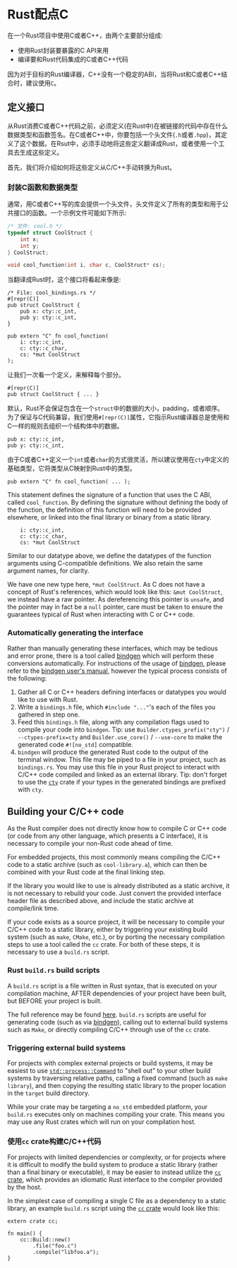 # Rust配点C

在一个Rust项目中使用C或者C++，由两个主要部分组成:

+ 使用Rust封装要暴露的C API来用
+ 编译要和Rust代码集成的C或者C++代码

因为对于目标的Rust编译器，C++没有一个稳定的ABI，当将Rust和C或者C++结合时，建议使用`C`。

## 定义接口

从Rust消费C或者C++代码之前，必须定义(在Rust中)在被链接的代码中存在什么数据类型和函数签名。在C或者C++中，你要包括一个头文件(`.h`或者`.hpp`)，其定义了这个数据。在Rsut中，必须手动地将这些定义翻译成Rust，或者使用一个工具去生成这些定义。

首先，我们将介绍如何将这些定义从C/C++手动转换为Rust。

### 封装C函数和数据类型

通常，用C或者C++写的库会提供一个头文件，头文件定义了所有的类型和用于公共接口的函数。一个示例文件可能如下所示:

```C
/* 文件: cool.h */
typedef struct CoolStruct {
    int x;
    int y;
} CoolStruct;

void cool_function(int i, char c, CoolStruct* cs);
```

当翻译成Rust时，这个接口将看起来像是:

```rust,ignore
/* File: cool_bindings.rs */
#[repr(C)]
pub struct CoolStruct {
    pub x: cty::c_int,
    pub y: cty::c_int,
}

pub extern "C" fn cool_function(
    i: cty::c_int,
    c: cty::c_char,
    cs: *mut CoolStruct
);
```

让我们一次看一个定义，来解释每个部分。

```rust,ignore
#[repr(C)]
pub struct CoolStruct { ... }
```

默认，Rust不会保证包含在一个`struct`中的数据的大小，padding，或者顺序。为了保证与C代码兼容，我们使用`#[repr(C)]`属性，它指示Rust编译器总是使用和C一样的规则去组织一个结构体中的数据。

```rust,ignore
pub x: cty::c_int,
pub y: cty::c_int,
```

由于C或者C++定义一个`int`或者`char`的方式很灵活，所以建议使用在`cty`中定义的基础类型，它将类型从C映射到Rust中的类型。

```rust,ignore
pub extern "C" fn cool_function( ... );
```

This statement defines the signature of a function that uses the C ABI, called `cool_function`. By defining the signature without defining the body of the function, the definition of this function will need to be provided elsewhere, or linked into the final library or binary from a static library.

```rust,ignore
    i: cty::c_int,
    c: cty::c_char,
    cs: *mut CoolStruct
```

Similar to our datatype above, we define the datatypes of the function arguments using C-compatible definitions. We also retain the same argument names, for clarity.

We have one new type here, `*mut CoolStruct`. As C does not have a concept of Rust's references, which would look like this: `&mut CoolStruct`, we instead have a raw pointer. As dereferencing this pointer is `unsafe`, and the pointer may in fact be a `null` pointer, care must be taken to ensure the guarantees typical of Rust when interacting with C or C++ code.

### Automatically generating the interface

Rather than manually generating these interfaces, which may be tedious and error prone, there is a tool called [bindgen] which will perform these conversions automatically. For instructions of the usage of [bindgen], please refer to the [bindgen user's manual], however the typical process consists of the following:

1. Gather all C or C++ headers defining interfaces or datatypes you would like to use with Rust.
2. Write a `bindings.h` file, which `#include "..."`'s each of the files you gathered in step one.
3. Feed this `bindings.h` file, along with any compilation flags used to compile
  your code into `bindgen`. Tip: use `Builder.ctypes_prefix("cty")` /
  `--ctypes-prefix=cty` and `Builder.use_core()` / `--use-core` to make the generated code `#![no_std]` compatible.
4. `bindgen` will produce the generated Rust code to the output of the terminal window. This file may be piped to a file in your project, such as `bindings.rs`. You may use this file in your Rust project to interact with C/C++ code compiled and linked as an external library. Tip: don't forget to use the [`cty`](https://crates.io/crates/cty) crate if your types in the generated bindings are prefixed with `cty`.

[bindgen]: https://github.com/rust-lang/rust-bindgen
[bindgen user's manual]: https://rust-lang.github.io/rust-bindgen/

## Building your C/C++ code

As the Rust compiler does not directly know how to compile C or C++ code (or code from any other language, which presents a C interface), it is necessary to compile your non-Rust code ahead of time.

For embedded projects, this most commonly means compiling the C/C++ code to a static archive (such as `cool-library.a`), which can then be combined with your Rust code at the final linking step.

If the library you would like to use is already distributed as a static archive, it is not necessary to rebuild your code. Just convert the provided interface header file as described above, and include the static archive at compile/link time.

If your code exists as a source project, it will be necessary to compile your C/C++ code to a static library, either by triggering your existing build system (such as `make`, `CMake`, etc.), or by porting the necessary compilation steps to use a tool called the `cc` crate. For both of these steps, it is necessary to use a `build.rs` script.

### Rust `build.rs` build scripts

A `build.rs` script is a file written in Rust syntax, that is executed on your compilation machine, AFTER dependencies of your project have been built, but BEFORE your project is built.

The full reference may be found [here](https://doc.rust-lang.org/cargo/reference/build-scripts.html). `build.rs` scripts are useful for generating code (such as via [bindgen]), calling out to external build systems such as `Make`, or directly compiling C/C++ through use of the `cc` crate.

### Triggering external build systems

For projects with complex external projects or build systems, it may be easiest to use [`std::process::Command`] to "shell out" to your other build systems by traversing relative paths, calling a fixed command (such as `make library`), and then copying the resulting static library to the proper location in the `target` build directory.

While your crate may be targeting a `no_std` embedded platform, your `build.rs` executes only on machines compiling your crate. This means you may use any Rust crates which will run on your compilation host.

[`std::process::Command`]: https://doc.rust-lang.org/std/process/struct.Command.html

### 使用`cc` crate构建C/C++代码

For projects with limited dependencies or complexity, or for projects where it is difficult to modify the build system to produce a static library (rather than a final binary or executable), it may be easier to instead utilize the [`cc` crate], which provides an idiomatic Rust interface to the compiler provided by the host.

[`cc` crate]: https://github.com/alexcrichton/cc-rs

In the simplest case of compiling a single C file as a dependency to a static library, an example `build.rs` script using the [`cc` crate] would look like this:

```rust,ignore
extern crate cc;

fn main() {
    cc::Build::new()
        .file("foo.c")
        .compile("libfoo.a");
}
```
